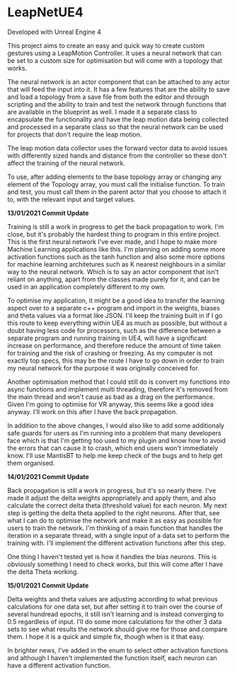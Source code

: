# LeapNetUE4

Developed with Unreal Engine 4

This project aims to create an easy and quick way to create custom gestures using a LeapMotion Controller. It uses a neural network that can be set to a custom size for optimisation but will come with a topology that works. 

The neural network is an actor component that can be attached to any actor that will feed the input into it. It has a few features that are the ability to save and load a topology from a save file from both the editor and through scripting and the ability to train and test the network through functions that are available in the blueprint as well. I made it a separate class to encapsulate the functionality and have the leap motion data being collected and processed in a separate class so that the neural network can be used for projects that don't require the leap motion.

The leap motion data collector uses the forward vector data to avoid issues with differently sized hands and distance from the controller so these don't affect the training of the neural network.


To use, after adding elements to the base topology array or changing any element of the Topology array, you must call the initialise function. To train and test, you must call them in the parent actor that you choose to attach it to, with the relevant input and target values.

</n>
<b> 13/01/2021 Commit Update </b>



Training is still a work in progress to get the back propagation to work. I'm close, but it's probably the hardest thing to program in this entire project. This is the first neural network I've ever made, and I hope to make more Machine Learning applications like this. I'm planning on adding some more activation functions such as the tanh function and also some more options for machine learning architetures such as K nearest neighbours in a similar way to the neural network. Which is to say an actor component that isn't reliant on anything, apart from the classes made purely for it, and can be used in an application completely different to my own.  

To optimise my application, it might be a good idea to transfer the learning aspect over to a separate c++ program and import in the weights, biases and theta values via a format like JSON. I'll keep the training built in if I go this route to keep everything within UE4 as much as possible, but without a doubt having less code for processors, such as the difference between a separate program and running training in UE4, will have a significant increase on performance, and therefore reduce the amount of time taken for training and  the risk of crashing or freezing. As my computer is not exactly top specs, this may be the route I have to go down in order to train my neural network for the purpose it was originally conceived for.

Another optimisation method that I could still do is convert my functions into async functions and implement multi threading, therefore it's removed from the main thread and won't cause as bad as a drag on the performance. Given I'm going to optimise for VR anyway, this seems like a good idea anyway. I'll work on this after I have the back propagation. 

In addition to the above changes, I would also like to add some additionaly safe guards for users as I'm running into a problem that many developers face which is that I'm getting too used to my plugin and know how to avoid the errors that can cause it to crash, which end users won't immediately know. I'll use MantisBT to help me keep check of the bugs and to help get them organised. 

</n>
<b> 14/01/2021 Commit Update </b>


Back propagation is still a work in progress, but it's so nearly there. I've made it adjust the delta weights appropriately and apply them, and also calculate the correct delta theta (threshold value) for each neuron. My next step is getting the delta theta applied to the right neurons. After that, see what I can do to optimise the network and make it as easy as possible for users to train the network. I'm thinking of a main function that handles the iteration in a separate thread, with a single input of a data set to perform the training with. I'll implement the different activation functions after this step.

One thing I haven't tested yet is how it handles the bias neurons. This is obviously something I need to check works, but this will come after I have the delta Theta working.

</n>
<b> 15/01/2021 Commit Update </b>

Delta weights and theta values are adjusting according to what previous calculations for one data set, but after setting it to train over the course of several hundread epochs, it still isn't learning and is instead converging to 0.5 regardless of input. I'll do some more calculations for the other 3 data sets to see what results the network should give me for those and compare them. I hope it is a quick and simple fix, though when is it that easy.

In brighter news, I've added in the enum to select other activation functions and although I haven't implemented the function itself, each neuron can have a different activation function. 
